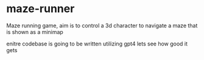 # maze-runner


Maze running game, aim is to control a 3d character to navigate a maze that is shown as a minimap


enitre codebase is going to be written utilizing gpt4 lets see how good it gets
